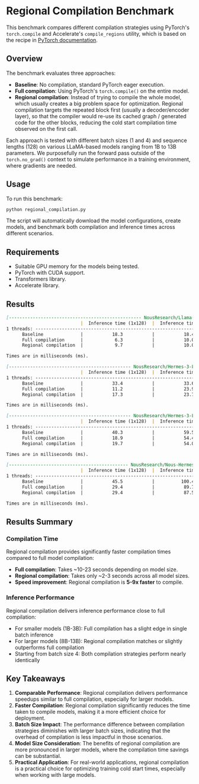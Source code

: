 # Regional Compilation Benchmark

This benchmark compares different compilation strategies using PyTorch's `torch.compile` and Accelerate's `compile_regions` utility, which is based on the recipe in [PyTorch documentation](https://pytorch.org/tutorials/recipes/regional_compilation.html).

## Overview

The benchmark evaluates three approaches:

- **Baseline**: No compilation, standard PyTorch eager execution.
- **Full compilation**: Using PyTorch's `torch.compile()` on the entire model.
- **Regional compilation**: Instead of trying to compile the whole model, which usually creates a big problem space for optimization. Regional compilation targets the repeated block first (usually a decoder/encoder layer), so that the compiler would re-use its cached graph /  generated code for the other blocks, reducing the cold start compilation time observed on the first call.

Each approach is tested with different batch sizes (1 and 4) and sequence lengths (128) on various LLaMA-based models ranging from 1B to 13B parameters. We purposefully run the forward pass outside of the `torch.no_grad()` context to simulate performance in a training environment, where gradients are needed.

## Usage

To run this benchmark:

```bash
python regional_compilation.py
```

The script will automatically download the model configurations, create models, and benchmark both compilation and inference times across different scenarios.

## Requirements

- Suitable GPU memory for the models being tested.
- PyTorch with CUDA support.
- Transformers library.
- Accelerate library.

## Results

```markdown
[-------------------------------------------------- NousResearch/Llama-3.2-1B ---------------------------------------------------]
                            |  Inference time (1x128)  |  Inference time (4x128)  |  Compile time (1x128)  |  Compile time (4x128)
1 threads: -----------------------------------------------------------------------------------------------------------------------
      Baseline              |           18.3           |           18.4           |                        |                      
      Full compilation      |            6.3           |           10.0           |        10696.4         |        10248.0       
      Regional compilation  |            9.7           |           10.0           |         1952.7         |         2903.9       

Times are in milliseconds (ms).

[---------------------------------------------- NousResearch/Hermes-3-Llama-3.2-3B ----------------------------------------------]
                            |  Inference time (1x128)  |  Inference time (4x128)  |  Compile time (1x128)  |  Compile time (4x128)
1 threads: -----------------------------------------------------------------------------------------------------------------------
      Baseline              |           33.4           |           33.6           |                        |                      
      Full compilation      |           11.2           |           23.9           |        17857.5         |        17736.5       
      Regional compilation  |           17.3           |           23.7           |         2993.2         |         2478.8       

Times are in milliseconds (ms).

[---------------------------------------------- NousResearch/Hermes-3-Llama-3.1-8B ----------------------------------------------]
                            |  Inference time (1x128)  |  Inference time (4x128)  |  Compile time (1x128)  |  Compile time (4x128)
1 threads: -----------------------------------------------------------------------------------------------------------------------
      Baseline              |           40.3           |           59.5           |                        |                      
      Full compilation      |           18.9           |           54.4           |        20437.8         |        20152.3       
      Regional compilation  |           19.7           |           54.0           |         2903.1         |         2438.0       

Times are in milliseconds (ms).

[--------------------------------------------- NousResearch/Nous-Hermes-Llama2-13b ----------------------------------------------]
                            |  Inference time (1x128)  |  Inference time (4x128)  |  Compile time (1x128)  |  Compile time (4x128)
1 threads: -----------------------------------------------------------------------------------------------------------------------
      Baseline              |           45.5           |          100.4           |                        |                      
      Full compilation      |           29.4           |           89.7           |        23099.4         |        22885.9       
      Regional compilation  |           29.4           |           87.5           |         2945.5         |         2526.2       

Times are in milliseconds (ms).
```

## Results Summary

### Compilation Time

Regional compilation provides significantly faster compilation times compared to full model compilation:

- **Full compilation**: Takes ~10-23 seconds depending on model size.
- **Regional compilation**: Takes only ~2-3 seconds across all model sizes.
- **Speed improvement**: Regional compilation is **5-9x faster** to compile.

### Inference Performance

Regional compilation delivers inference performance close to full compilation:

- For smaller models (1B-3B): Full compilation has a slight edge in single batch inference
- For larger models (8B-13B): Regional compilation matches or slightly outperforms full compilation
- Starting from batch size 4: Both compilation strategies perform nearly identically

## Key Takeaways

1. **Comparable Performance**: Regional compilation delivers performance speedups similar to full compilation, especially for larger models.
2. **Faster Compilation**: Regional compilation significantly reduces the time taken to compile models, making it a more efficient choice for deployment.
3. **Batch Size Impact**: The performance difference between compilation strategies diminishes with larger batch sizes, indicating that the overhead of compilation is less impactful in those scenarios.
4. **Model Size Consideration**: The benefits of regional compilation are more pronounced in larger models, where the compilation time savings can be substantial.
5. **Practical Application**: For real-world applications, regional compilation is a practical choice for optimizing training cold start times, especially when working with large models.

